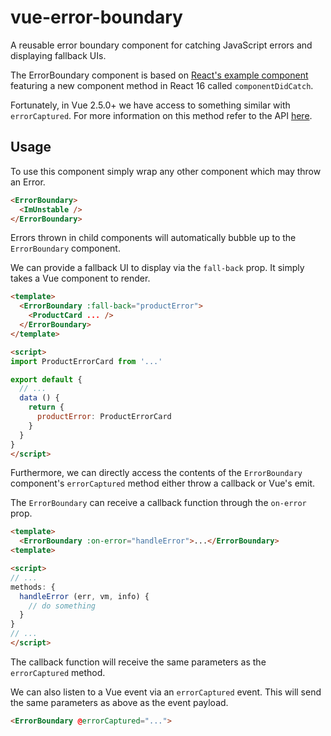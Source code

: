 # vue-error-boundary
A reusable error boundary component for catching JavaScript errors and displaying fallback UIs.

The ErrorBoundary component is based on [React's example component](https://reactjs.org/blog/2017/07/26/error-handling-in-react-16.html) featuring a new component method in React 16 called `componentDidCatch`.

Fortunately, in Vue 2.5.0+ we have access to something similar with `errorCaptured`.  For more information on this method refer to the API [here](https://vuejs.org/v2/api/#errorCaptured).

## Usage

To use this component simply wrap any other component which may throw an Error.

```html
<ErrorBoundary>
  <ImUnstable />
</ErrorBoundary>
```

Errors thrown in child components will automatically bubble up to the `ErrorBoundary` component.

We can provide a fallback UI to display via the `fall-back` prop.  It simply takes a Vue component to render.

```html
<template>
  <ErrorBoundary :fall-back="productError">
    <ProductCard ... />
  </ErrorBoundary>
</template>

<script>
import ProductErrorCard from '...'

export default {
  // ...
  data () {
    return {
      productError: ProductErrorCard
    }
  }
}
</script>
```

Furthermore, we can directly access the contents of the `ErrorBoundary` component's `errorCaptured` method either throw a callback or Vue's emit.

The `ErrorBoundary` can receive a callback function through the `on-error` prop.

```html
<template>
  <ErrorBoundary :on-error="handleError">...</ErrorBoundary>
<template>

<script>
// ...
methods: {
  handleError (err, vm, info) {
    // do something
  }
}
// ...
</script>
```

The callback function will receive the same parameters as the `errorCaptured` method.

We can also listen to a Vue event via an `errorCaptured` event.  This will send the same parameters as above as the event payload.

```html
<ErrorBoundary @errorCaptured="...">
```
